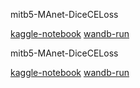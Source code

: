 
mitb5-MAnet-DiceCELoss

[kaggle-notebook](https://www.kaggle.com/code/yufang18/mvitmanet-diceceloss/notebook) [wandb-run](https://wandb.ai/team-mykcs/UNet_Compare/runs/1pxr47e2)

mitb5-MAnet-DiceCELoss

[kaggle-notebook](https://www.kaggle.com/code/yufang18/mitb5-manet-diceceloss/notebook) [wandb-run]()

